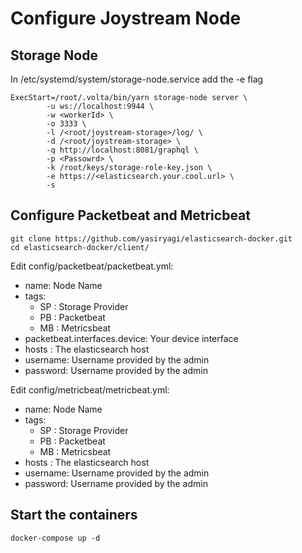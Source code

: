 # Configure Joystream Node




## Storage Node

In /etc/systemd/system/storage-node.service  add the -e flag
```
ExecStart=/root/.volta/bin/yarn storage-node server \
        -u ws://localhost:9944 \
        -w <workerId> \
        -o 3333 \
        -l /<root/joystream-storage>/log/ \
        -d /<root/joystream-storage> \
        -q http://localhost:8081/graphql \
        -p <Passowrd> \
        -k /root/keys/storage-role-key.json \
        -e https://<elasticsearch.your.cool.url> \
        -s
```
## Configure Packetbeat and Metricbeat

```
git clone https://github.com/yasiryagi/elasticsearch-docker.git
cd elasticsearch-docker/client/
```

Edit config/packetbeat/packetbeat.yml:
* name:  Node Name 
* tags:
  - SP : Storage Provider
  - PB : Packetbeat
  - MB : Metricsbeat
* packetbeat.interfaces.device: Your device interface
* hosts : The elasticsearch host
* username: Username provided by the admin
* password: Username provided by the admin


Edit config/metricbeat/metricbeat.yml:
* name:  Node Name
* tags:
  - SP : Storage Provider
  - PB : Packetbeat
  - MB : Metricsbeat
* hosts : The elasticsearch host
* username: Username provided by the admin
* password: Username provided by the admin

## Start the containers

```
docker-compose up -d
```

